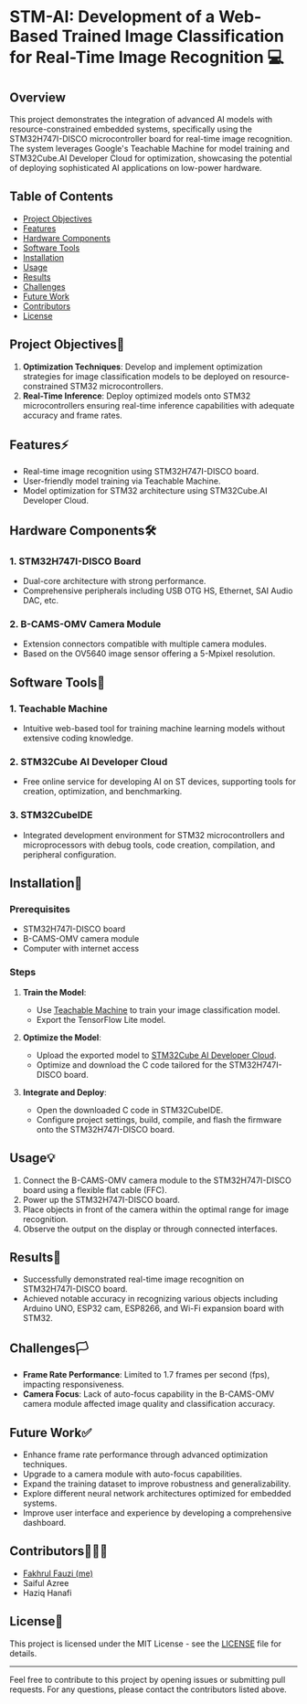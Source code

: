 # STM-AI: Development of a Web-Based Trained Image Classification for Real-Time Image Recognition 💻

## Overview

This project demonstrates the integration of advanced AI models with resource-constrained embedded systems, specifically using the STM32H747I-DISCO microcontroller board for real-time image recognition. The system leverages Google's Teachable Machine for model training and STM32Cube.AI Developer Cloud for optimization, showcasing the potential of deploying sophisticated AI applications on low-power hardware.

## Table of Contents 

- [Project Objectives](#project-objectives)
- [Features](#features)
- [Hardware Components](#hardware-components)
- [Software Tools](#software-tools)
- [Installation](#installation)
- [Usage](#usage)
- [Results](#results)
- [Challenges](#challenges)
- [Future Work](#future-work)
- [Contributors](#contributors)
- [License](#license)

## Project Objectives🎯

1. **Optimization Techniques**: Develop and implement optimization strategies for image classification models to be deployed on resource-constrained STM32 microcontrollers.
2. **Real-Time Inference**: Deploy optimized models onto STM32 microcontrollers ensuring real-time inference capabilities with adequate accuracy and frame rates.

## Features⚡

- Real-time image recognition using STM32H747I-DISCO board.
- User-friendly model training via Teachable Machine.
- Model optimization for STM32 architecture using STM32Cube.AI Developer Cloud.

## Hardware Components🛠

### 1. STM32H747I-DISCO Board
- Dual-core architecture with strong performance.
- Comprehensive peripherals including USB OTG HS, Ethernet, SAI Audio DAC, etc.

### 2. B-CAMS-OMV Camera Module
- Extension connectors compatible with multiple camera modules.
- Based on the OV5640 image sensor offering a 5-Mpixel resolution.

## Software Tools🧰

### 1. Teachable Machine
- Intuitive web-based tool for training machine learning models without extensive coding knowledge.

### 2. STM32Cube AI Developer Cloud
- Free online service for developing AI on ST devices, supporting tools for creation, optimization, and benchmarking.

### 3. STM32CubeIDE
- Integrated development environment for STM32 microcontrollers and microprocessors with debug tools, code creation, compilation, and peripheral configuration.

## Installation📲

### Prerequisites

- STM32H747I-DISCO board
- B-CAMS-OMV camera module
- Computer with internet access

### Steps

1. **Train the Model**:
   - Use [Teachable Machine](https://teachablemachine.withgoogle.com/) to train your image classification model.
   - Export the TensorFlow Lite model.

2. **Optimize the Model**:
   - Upload the exported model to [STM32Cube AI Developer Cloud](https://www.st.com/en/embedded-software/x-cube-ai.html).
   - Optimize and download the C code tailored for the STM32H747I-DISCO board.

3. **Integrate and Deploy**:
   - Open the downloaded C code in STM32CubeIDE.
   - Configure project settings, build, compile, and flash the firmware onto the STM32H747I-DISCO board.

## Usage💡

1. Connect the B-CAMS-OMV camera module to the STM32H747I-DISCO board using a flexible flat cable (FFC).
2. Power up the STM32H747I-DISCO board.
3. Place objects in front of the camera within the optimal range for image recognition.
4. Observe the output on the display or through connected interfaces.

## Results🔬

- Successfully demonstrated real-time image recognition on STM32H747I-DISCO board.
- Achieved notable accuracy in recognizing various objects including Arduino UNO, ESP32 cam, ESP8266, and Wi-Fi expansion board with STM32.

## Challenges🏳

- **Frame Rate Performance**: Limited to 1.7 frames per second (fps), impacting responsiveness.
- **Camera Focus**: Lack of auto-focus capability in the B-CAMS-OMV camera module affected image quality and classification accuracy.

## Future Work✅

- Enhance frame rate performance through advanced optimization techniques.
- Upgrade to a camera module with auto-focus capabilities.
- Expand the training dataset to improve robustness and generalizability.
- Explore different neural network architectures optimized for embedded systems.
- Improve user interface and experience by developing a comprehensive dashboard.

## Contributors👨🏻‍💻

- [Fakhrul Fauzi (me)](https://github.com/p1sangmas)
- Saiful Azree
- Haziq Hanafi

## License🪪

This project is licensed under the MIT License - see the [LICENSE](LICENSE) file for details.

---

Feel free to contribute to this project by opening issues or submitting pull requests. For any questions, please contact the contributors listed above.
